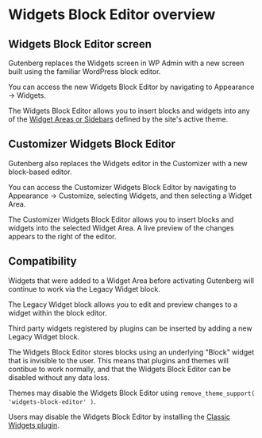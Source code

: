 # Widgets Block Editor overview

## Widgets Block Editor screen

Gutenberg replaces the Widgets screen in WP Admin with a new screen built using the familiar WordPress block editor.

You can access the new Widgets Block Editor by navigating to Appearance → Widgets.

The Widgets Block Editor allows you to insert blocks and widgets into any of the [Widget Areas or Sidebars](https://developer.wordpress.org/themes/functionality/sidebars/) defined by the site's active theme.

## Customizer Widgets Block Editor

Gutenberg also replaces the Widgets editor in the Customizer with a new block-based editor.

You can access the Customizer Widgets Block Editor by navigating to Appearance → Customize, selecting Widgets, and then selecting a Widget Area.

The Customizer Widgets Block Editor allows you to insert blocks and widgets into the selected Widget Area. A live preview of the changes appears to the right of the editor.

## Compatibility

Widgets that were added to a Widget Area before activating Gutenberg will continue to work via the Legacy Widget block.

The Legacy Widget block allows you to edit and preview changes to a widget within the block editor.

Third party widgets registered by plugins can be inserted by adding a new Legacy Widget block.

The Widgets Block Editor stores blocks using an underlying "Block" widget that is invisible to the user. This means that plugins and themes will contibue to work normally, and that the Widgets Block Editor can be disabled without any data loss.

Themes may disable the Widgets Block Editor using `remove_theme_support( 'widgets-block-editor' )`.

Users may disable the Widgets Block Editor by installing the [Classic Widgets plugin](https://wordpress.org/plugins/classic-widgets/).
